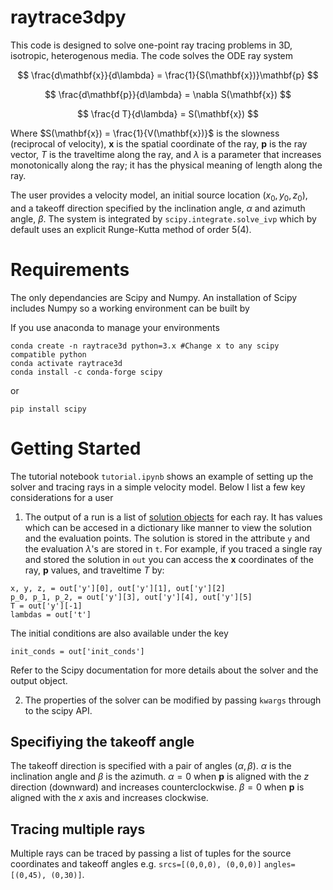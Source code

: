 # raytrace3dpy

This code is designed to solve one-point ray tracing problems in 3D, isotropic, heterogenous media.
The code solves the ODE ray system

$$
\frac{d\mathbf{x}}{d\lambda} = \frac{1}{S(\mathbf{x})}\mathbf{p}
$$

$$
\frac{d\mathbf{p}}{d\lambda} = \nabla S(\mathbf{x})
$$

$$
\frac{d T}{d\lambda} = S(\mathbf{x})
$$

Where $S(\mathbf{x}) = \frac{1}{V(\mathbf{x})}$ is the slowness (reciprocal of velocity), $\mathbf{x}$ is the spatial coordinate of the ray, $\mathbf{p}$ is the ray vector, $T$ is the traveltime along the ray, and $\lambda$ is a parameter that increases monotonically along the ray; it has the physical meaning of length along the ray.

The user provides a velocity model, an initial source location $(x_0, y_0, z_0)$, and a takeoff direction specified by the inclination angle, $\alpha$ and azimuth angle, $\beta$.  The system is integrated by `scipy.integrate.solve_ivp` which by default uses an explicit Runge-Kutta method of order 5(4).


# Requirements

The only dependancies are Scipy and Numpy. An installation of Scipy includes Numpy so a working environment can be built by


If you use anaconda to manage your environments

```
conda create -n raytrace3d python=3.x #Change x to any scipy compatible python
conda activate raytrace3d
conda install -c conda-forge scipy 
```

or 

```
pip install scipy
```

# Getting Started

The tutorial notebook `tutorial.ipynb` shows an example of setting up the solver and tracing rays in a simple velocity model. Below I list a few key considerations for a user 

1. The output of a run is a list of [solution objects](https://docs.scipy.org/doc/scipy/reference/generated/scipy.integrate.solve_ivp.html#scipy.integrate.solve_ivp) for each ray. It has values which can be accesed in a dictionary like manner to view the solution and the evaluation points. The solution is stored in the attribute `y` and the evaluation $\lambda$'s are stored in `t`. For example, if you traced a single ray and stored the solution in `out` you can access the $\mathbf{x}$ coordinates of the ray, $\mathbf{p}$ values, and traveltime $T$ by:

```
x, y, z, = out['y'][0], out['y'][1], out['y'][2]
p_0, p_1, p_2, = out['y'][3], out['y'][4], out['y'][5]
T = out['y'][-1]
lambdas = out['t']
```
The initial conditions are also available under the key 

```
init_conds = out['init_conds']
```
Refer to the Scipy documentation for more details about the solver and the output object.

2. The properties of the solver can be modified by passing `kwargs` through to the scipy API.


## Specifiying the takeoff angle

The takeoff direction is specified with a pair of angles $(\alpha, \beta)$. $\alpha$ is the inclination angle and $\beta$ is the azimuth. $\alpha=0$ when $\mathbf{p}$ is aligned with the $z$ direction (downward) and increases counterclockwise. $\beta=0$ when $\mathbf{p}$ is aligned with the $x$ axis and increases clockwise.

## Tracing multiple rays

Multiple rays can be traced by passing a list of tuples for the source coordinates and takeoff angles e.g. `srcs=[(0,0,0), (0,0,0)]` `angles=[(0,45), (0,30)]`.

